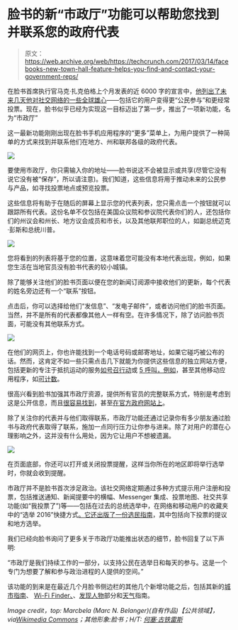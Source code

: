 # 脸书的新“市政厅”功能可以帮助您找到并联系您的政府代表

> 原文：<https://web.archive.org/web/https://techcrunch.com/2017/03/14/facebooks-new-town-hall-feature-helps-you-find-and-contact-your-government-reps/>

在脸书首席执行官马克·扎克伯格上个月发表的近 6000 字的宣言中，[他列出了未来几天他对社交网络的一些全球雄心](https://web.archive.org/web/20220813003529/https://beta.techcrunch.com/2017/02/16/building-the-world-we-all-want/)——包括它的用户变得更“公民参与”和更经常投票。现在，脸书似乎已经为实现这一目标迈出了第一步，推出了一项新功能，名为“市政厅”

这一最新功能刚刚出现在脸书手机应用程序的“更多”菜单上，为用户提供了一种简单的方式来找到并联系他们在地方、州和联邦各级的政府代表。

![](img/33dfdf25c35fef3432c8e16abc4e67cc.png)

要使用市政厅，你只需输入你的地址——脸书说这不会被显示或共享(尽管它没有说它没有被“保存”，所以请注意)。我们知道，这些信息将用于推动未来的公民参与产品，如寻找投票地点或预览投票。

这些信息将有助于在随后的屏幕上显示您的代表列表，您只需点击一个按钮就可以跟踪所有代表。这份名单不仅包括在美国众议院和参议院代表你们的人，还包括你们的州议会和州长、地方议会成员和市长，以及其他联邦职位的人，如副总统迈克·彭斯和总统川普。

![](img/a2cc149cb20e06cfa4ae52da9bc6e89e.png)

您将看到的列表将基于您的位置，这意味着您可能没有本地代表出现，例如，如果您生活在当地官员没有脸书代表的较小城镇。

除了能够关注他们的脸书页面以便在您的新闻订阅源中接收他们的更新，每个代表的姓名旁边还有一个“联系”按钮。

点击后，你可以选择给他们“发信息”、“发电子邮件”，或者访问他们的脸书页面。当然，并不是所有的代表都像其他人一样有空。在许多情况下，除了访问脸书页面，可能没有其他联系方式。

![](img/a1ec558724c3b9823f6c797f7e5aa2be.png)

在他们的网页上，你也许能找到一个电话号码或邮寄地址，如果它碰巧被公布的话。然而，这肯定不如一些只需点击几下就能为你提供这些信息的独立网站方便，包括更新的专注于抵抗运动的服务[如号召行动](https://web.archive.org/web/20220813003529/https://beta.techcrunch.com/2016/11/22/call-to-action-lets-you-phone-your-congressperson-with-just-a-tap/)或 [5 呼叫，例如](https://web.archive.org/web/20220813003529/https://beta.techcrunch.com/2017/01/25/5-calls-debuts-what-may-be-the-easiest-way-to-call-your-reps-yet/)，甚至其他移动应用程序，如[可计数](https://web.archive.org/web/20220813003529/https://www.countable.us/)。

很高兴看到脸书加强其市政厅资源，提供所有官员的完整联系方式，特别是考虑到这是公开信息，而且[很容易找到](https://web.archive.org/web/20220813003529/https://www.senate.gov/senators/contact/)，甚至[在官方政府网站上](https://web.archive.org/web/20220813003529/http://www.house.gov/representatives/find/)。

除了关注你的代表并与他们取得联系，市政厅功能还通过记录你有多少朋友通过脸书与政府代表取得了联系，施加一点同行压力让你参与进来。除了对用户的潜在心理影响之外，这并没有什么用处，因为它让用户不想被遗漏。

![](img/44083a19823ea077d502cbff4ae43ea6.png)

在页面底部，你还可以打开或关闭投票提醒，这样当你所在的地区即将举行选举时，你就会收到提醒。

市政厅并不是脸书首次涉足政治。该社交网络定期通过多种方式提示用户注册和投票，包括推送通知、新闻提要中的横幅、Messenger 集成、投票地图、社交共享功能(如“我投票了”)等——包括在过去的总统选举中，在网络和移动用户的收藏夹中的“选举 2016”快捷方式[。它还出版了一份选民指南](https://web.archive.org/web/20220813003529/https://beta.techcrunch.com/2016/11/04/facebook-gives-its-election-2016-hub-top-billing-by-pinning-it-to-your-favorites/)，其中包括向下投票的提议和地方选举。

我们已经向脸书询问了更多关于市政厅功能推出状态的细节，脸书回复了以下声明:

“市政厅是我们持续工作的一部分，以支持公民在选举日和每天的参与。这是一个专门为想要了解和参与政治进程的人提供的空间。”

该功能的到来是在最近几个月脸书侧边栏的其他几个新增功能之后，包括其新的[城市指南](https://web.archive.org/web/20220813003529/https://beta.techcrunch.com/2017/03/03/facebook-adds-a-travel-planning-feature-called-city-guides/)、 [Wi-Fi Finder、](https://web.archive.org/web/20220813003529/https://www.engadget.com/2016/11/22/facebook-testing-public-wifi/)、[发现人物](https://web.archive.org/web/20220813003529/https://beta.techcrunch.com/2017/02/01/facebooks-new-discover-people-section-wants-to-help-you-make-friends/)部分和[天气](https://web.archive.org/web/20220813003529/https://beta.techcrunch.com/2017/02/08/facebook-can-now-replace-your-weather-app/)指南。

*Image credit，top: Marcbela (Marc N. Belanger)(自有作品)【公共领域】，via[Wikimedia Commons](https://web.archive.org/web/20220813003529/https://commons.wikimedia.org/wiki/File%3ARandolph_Town_Hall.JPG)；其他形象:脸书；H/T: [何塞·古铁雷斯](https://web.archive.org/web/20220813003529/https://twitter.com/nastybadhombre)*